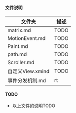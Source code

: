 #### 文件说明

| 文件夹| 描述 |
|--------|--------|
|  matrix.md| TODO    |
|  MotionEvent.md| TODO    |
|  Paint.md| TODO    |
|  path.md| TODO    |
|  Scroller.md| TODO    |
|  自定义View.xmind| TODO    |
| 事件分发机制.md| rt    |


#### TODO
- 以上文件的说明TODO

